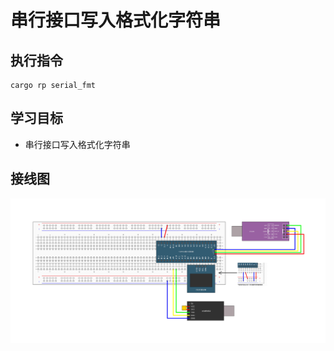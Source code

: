 # 串行接口写入格式化字符串

## 执行指令

```shell
cargo rp serial_fmt
```

## 学习目标

- 串行接口写入格式化字符串

## 接线图

![](../../../images/wiring_diagram/9-1%20串口发送.jpg)
